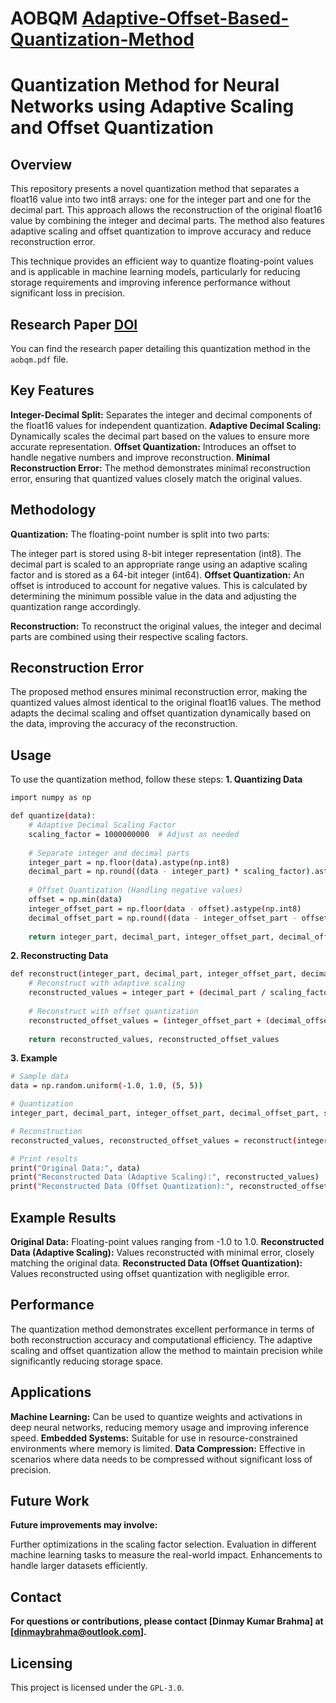 # AOBQM [Adaptive-Offset-Based-Quantization-Method](http://dx.doi.org/10.13140/RG.2.2.31924.87688)
# Quantization Method for Neural Networks using Adaptive Scaling and Offset Quantization
## Overview
This repository presents a novel quantization method that separates a float16 value into two int8 arrays: one for the integer part and one for the decimal part. This approach allows the reconstruction of the original float16 value by combining the integer and decimal parts. The method also features adaptive scaling and offset quantization to improve accuracy and reduce reconstruction error.

This technique provides an efficient way to quantize floating-point values and is applicable in machine learning models, particularly for reducing storage requirements and improving inference performance without significant loss in precision.

## Research Paper [DOI](http://dx.doi.org/10.13140/RG.2.2.31924.87688)
You can find the research paper detailing this quantization method in the ```aobqm.pdf``` file.

## Key Features
**Integer-Decimal Split:** Separates the integer and decimal components of the float16 values for independent quantization.
**Adaptive Decimal Scaling:** Dynamically scales the decimal part based on the values to ensure more accurate representation.
**Offset Quantization:** Introduces an offset to handle negative numbers and improve reconstruction.
**Minimal Reconstruction Error:** The method demonstrates minimal reconstruction error, ensuring that quantized values closely match the original values.
## Methodology
**Quantization:** The floating-point number is split into two parts:

The integer part is stored using 8-bit integer representation (int8).
The decimal part is scaled to an appropriate range using an adaptive scaling factor and is stored as a 64-bit integer (int64).
**Offset Quantization:** An offset is introduced to account for negative values. This is calculated by determining the minimum possible value in the data and adjusting the quantization range accordingly.

**Reconstruction:** To reconstruct the original values, the integer and decimal parts are combined using their respective scaling factors.

## Reconstruction Error
The proposed method ensures minimal reconstruction error, making the quantized values almost identical to the original float16 values. The method adapts the decimal scaling and offset quantization dynamically based on the data, improving the accuracy of the reconstruction.

## Usage
To use the quantization method, follow these steps:
**1. Quantizing Data**
```bash
import numpy as np

def quantize(data):
    # Adaptive Decimal Scaling Factor
    scaling_factor = 1000000000  # Adjust as needed
    
    # Separate integer and decimal parts
    integer_part = np.floor(data).astype(np.int8)
    decimal_part = np.round((data - integer_part) * scaling_factor).astype(np.int64)
    
    # Offset Quantization (Handling negative values)
    offset = np.min(data)
    integer_offset_part = np.floor(data - offset).astype(np.int8)
    decimal_offset_part = np.round((data - integer_offset_part - offset) * scaling_factor).astype(np.int64)
    
    return integer_part, decimal_part, integer_offset_part, decimal_offset_part, scaling_factor, offset

```
**2. Reconstructing Data**
```bash
def reconstruct(integer_part, decimal_part, integer_offset_part, decimal_offset_part, scaling_factor, offset):
    # Reconstruct with adaptive scaling
    reconstructed_values = integer_part + (decimal_part / scaling_factor)
    
    # Reconstruct with offset quantization
    reconstructed_offset_values = (integer_offset_part + (decimal_offset_part / scaling_factor)) + offset
    
    return reconstructed_values, reconstructed_offset_values
```
**3. Example**
```bash
# Sample data
data = np.random.uniform(-1.0, 1.0, (5, 5))

# Quantization
integer_part, decimal_part, integer_offset_part, decimal_offset_part, scaling_factor, offset = quantize(data)

# Reconstruction
reconstructed_values, reconstructed_offset_values = reconstruct(integer_part, decimal_part, integer_offset_part, decimal_offset_part, scaling_factor, offset)

# Print results
print("Original Data:", data)
print("Reconstructed Data (Adaptive Scaling):", reconstructed_values)
print("Reconstructed Data (Offset Quantization):", reconstructed_offset_values)
```
## Example Results
**Original Data:** Floating-point values ranging from -1.0 to 1.0.
**Reconstructed Data (Adaptive Scaling):** Values reconstructed with minimal error, closely matching the original data.
**Reconstructed Data (Offset Quantization):** Values reconstructed using offset quantization with negligible error.

## Performance
The quantization method demonstrates excellent performance in terms of both reconstruction accuracy and computational efficiency. The adaptive scaling and offset quantization allow the method to maintain precision while significantly reducing storage space.

## Applications
**Machine Learning:** Can be used to quantize weights and activations in deep neural networks, reducing memory usage and improving inference speed.
**Embedded Systems:** Suitable for use in resource-constrained environments where memory is limited.
**Data Compression:** Effective in scenarios where data needs to be compressed without significant loss of precision.
## Future Work
**Future improvements may involve:**

Further optimizations in the scaling factor selection.
Evaluation in different machine learning tasks to measure the real-world impact.
Enhancements to handle larger datasets efficiently.

## Contact
**For questions or contributions, please contact [Dinmay Kumar Brahma] at [dinmaybrahma@outlook.com].**

## Licensing
This project is licensed under the ```GPL-3.0```.
